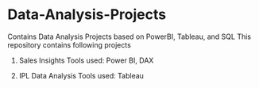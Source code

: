 # Data-Analysis-Projects
Contains Data Analysis Projects based on PowerBI, Tableau, and SQL
This repository contains following projects
1. Sales Insights
Tools used: Power BI, DAX

2. IPL Data Analysis 
Tools used: Tableau
